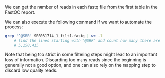 We can get the number of reads in each fastq file from the first table in the FastQC report.

We can also execute the following command if we want to automate the process:

```bash
grep '^@SRR' SRR031714_1_filt1.fastq | wc -l
    # find the lines starting with "@SRR" and count how many there are
    # 5,150,415
```

Note that being too strict in some filtering steps might lead to an important loss of information. Discarding too many reads since the beginning is generally not a good option, and one can also rely on the mapping step to discard low quality reads.
